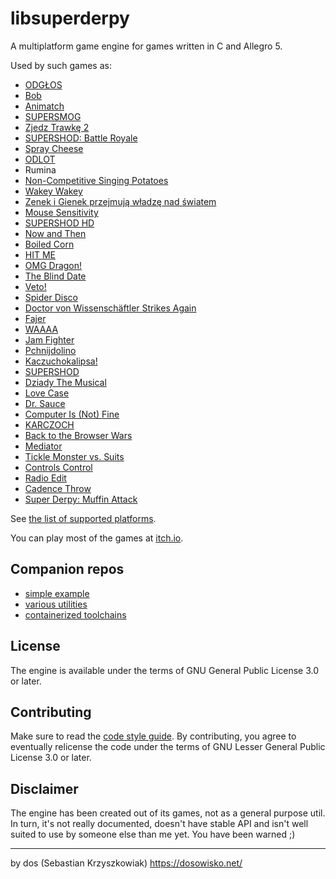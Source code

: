 # libsuperderpy
A multiplatform game engine for games written in C and Allegro 5.

Used by such games as:
- [ODGŁOS](https://gitlab.com/HolyPangolin/odglos)
- [Bob](https://gitlab.com/dosowisko.net/bob)
- [Animatch](https://gitlab.com/HolyPangolin/animatch)
- [SUPERSMOG](https://github.com/dos1/supershod/tree/supersmog)
- [Zjedz Trawkę 2](https://gitlab.com/dosowisko.net/zjedztrawke2)
- [SUPERSHOD: Battle Royale](https://github.com/dos1/supershod/tree/battleroyale)
- [Spray Cheese](https://gitlab.com/dosowisko.net/spraycheese)
- [ODLOT](https://gitlab.com/HolyPangolin/odlot)
- Rumina
- [Non-Competitive Singing Potatoes](https://github.com/dos1/potatoes)
- [Wakey Wakey](https://github.com/dos1/wakeywakey)
- [Zenek i Gienek przejmują władzę nad światem](https://github.com/dos1/zenek-i-gienek-przejmuja-wladze-nad-swiatem)
- [Mouse Sensitivity](https://github.com/dos1/mousesensitivity)
- [SUPERSHOD HD](https://github.com/dos1/supershod/tree/remake)
- [Now and Then](https://github.com/dos1/nowandthen)
- [Boiled Corn](https://github.com/dos1/boiledcorn)
- [HIT ME](https://github.com/dos1/hitme)
- [OMG Dragon!](https://github.com/dos1/omgdragon)
- [The Blind Date](https://github.com/dos1/blinddate)
- [Veto!](https://github.com/dos1/veto)
- [Spider Disco](https://github.com/dos1/spiderdisco)
- [Doctor von Wissenschäftler Strikes Again](https://github.com/dos1/dwsa)
- [Fajer](https://github.com/dos1/fajer)
- [WAAAA](https://github.com/dos1/waaaa)
- [Jam Fighter](https://github.com/dos1/jamfighter)
- [Pchnijdolino](https://github.com/dos1/pchnijdolino)
- [Kaczuchokalipsa!](https://github.com/dos1/kaczuchokalipsa)
- [SUPERSHOD](https://github.com/dos1/supershod)
- [Dziady The Musical](https://github.com/dos1/DziadyTheMusical)
- [Love Case](https://github.com/dos1/lovecase)
- [Dr. Sauce](https://github.com/dos1/DrSauce)
- [Computer Is (Not) Fine](https://github.com/dos1/cinf)
- [KARCZOCH](https://github.com/dos1/karczoch)
- [Back to the Browser Wars](https://github.com/dos1/bttbw)
- [Mediator](https://github.com/dos1/mediator)
- [Tickle Monster vs. Suits](https://github.com/dos1/TickleMonster)
- [Controls Control](https://github.com/dos1/moreisbetter/tree/master/controlscontrol)
- [Radio Edit](https://github.com/dos1/RadioEdit)
- [Cadence Throw](https://github.com/dos1/CadenceThrow)
- [Super Derpy: Muffin Attack](https://github.com/dos1/SuperDerpy)

See [the list of supported platforms](https://gitlab.com/dosowisko.net/libsuperderpy/wikis/Platforms).

You can play most of the games at [itch.io](https://dos.itch.io).

## Companion repos

- [simple example](https://gitlab.com/dosowisko.net/libsuperderpy-examples)
- [various utilities](https://gitlab.com/dosowisko.net/libsuperderpy-utils)
- [containerized toolchains](https://gitlab.com/dosowisko.net/libsuperderpy-docker)

## License

The engine is available under the terms of GNU General Public License 3.0 or later.

## Contributing

Make sure to read the [code style guide](README_codestyle.md). By contributing,
you agree to eventually relicense the code under the terms of GNU Lesser General
Public License 3.0 or later.

## Disclaimer

The engine has been created out of its games, not as a general purpose util.
In turn, it's not really documented, doesn't have stable API and isn't well
suited to use by someone else than me yet. You have been warned ;)

---
by dos (Sebastian Krzyszkowiak)
https://dosowisko.net/
